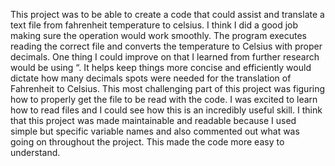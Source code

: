 This project was to be able to create a code that could assist and translate a text file from fahrenheit temperature to celsius.
I think I did a good job making sure the operation would work smoothly.
The program executes reading the correct file and converts the temperature to Celsius with proper decimals.
One thing I could improve on that I learned from further research would be using “<iomanip>.
It helps keep things more concise and efficiently would dictate how many decimals spots were needed for the translation of Fahrenheit to Celsius.
This most challenging part of this project was figuring how to properly get the file to be read with the code.
I was excited to learn how to read files and I could see how this is an incredibly useful skill. 
I think that this project was made maintainable and readable because I used simple but specific variable names and also commented out what was going on throughout the project.
This made the code more easy to understand. 
